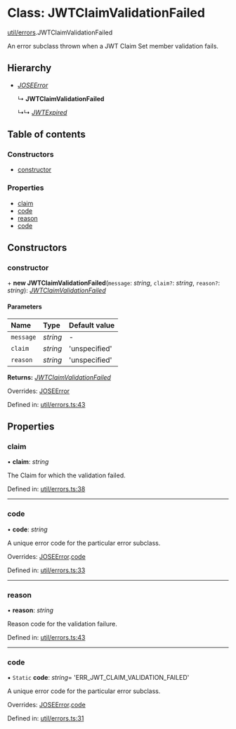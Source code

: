 # Class: JWTClaimValidationFailed

[util/errors](../modules/util_errors.md).JWTClaimValidationFailed

An error subclass thrown when a JWT Claim Set member validation fails.

## Hierarchy

- [*JOSEError*](util_errors.joseerror.md)

  ↳ **JWTClaimValidationFailed**

  ↳↳ [*JWTExpired*](util_errors.jwtexpired.md)

## Table of contents

### Constructors

- [constructor](util_errors.jwtclaimvalidationfailed.md#constructor)

### Properties

- [claim](util_errors.jwtclaimvalidationfailed.md#claim)
- [code](util_errors.jwtclaimvalidationfailed.md#code)
- [reason](util_errors.jwtclaimvalidationfailed.md#reason)
- [code](util_errors.jwtclaimvalidationfailed.md#code)

## Constructors

### constructor

\+ **new JWTClaimValidationFailed**(`message`: *string*, `claim?`: *string*, `reason?`: *string*): [*JWTClaimValidationFailed*](util_errors.jwtclaimvalidationfailed.md)

#### Parameters

| Name | Type | Default value |
| :------ | :------ | :------ |
| `message` | *string* | - |
| `claim` | *string* | 'unspecified' |
| `reason` | *string* | 'unspecified' |

**Returns:** [*JWTClaimValidationFailed*](util_errors.jwtclaimvalidationfailed.md)

Overrides: [JOSEError](util_errors.joseerror.md)

Defined in: [util/errors.ts:43](https://github.com/panva/jose/blob/v3.12.1/src/util/errors.ts#L43)

## Properties

### claim

• **claim**: *string*

The Claim for which the validation failed.

Defined in: [util/errors.ts:38](https://github.com/panva/jose/blob/v3.12.1/src/util/errors.ts#L38)

___

### code

• **code**: *string*

A unique error code for the particular error subclass.

Overrides: [JOSEError](util_errors.joseerror.md).[code](util_errors.joseerror.md#code)

Defined in: [util/errors.ts:33](https://github.com/panva/jose/blob/v3.12.1/src/util/errors.ts#L33)

___

### reason

• **reason**: *string*

Reason code for the validation failure.

Defined in: [util/errors.ts:43](https://github.com/panva/jose/blob/v3.12.1/src/util/errors.ts#L43)

___

### code

▪ `Static` **code**: *string*= 'ERR\_JWT\_CLAIM\_VALIDATION\_FAILED'

A unique error code for the particular error subclass.

Overrides: [JOSEError](util_errors.joseerror.md).[code](util_errors.joseerror.md#code)

Defined in: [util/errors.ts:31](https://github.com/panva/jose/blob/v3.12.1/src/util/errors.ts#L31)
